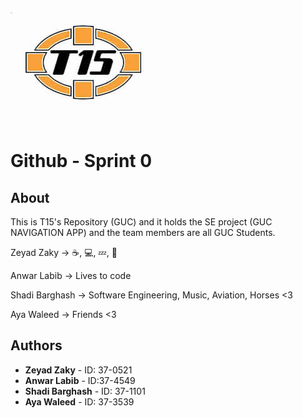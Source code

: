 ﻿![Logo](team15-logo.jpg) 
# Github - Sprint 0 

## About 
This is T15's Repository (GUC) and it holds the SE project (GUC NAVIGATION APP) and the team members are all GUC Students.

Zeyad Zaky -> ☕, 💻, 💤,  🔁

Anwar Labib -> Lives to code

Shadi Barghash -> Software Engineering, Music, Aviation, Horses <3

Aya Waleed -> Friends <3


## Authors

* **Zeyad Zaky** - ID: 37-0521
* **Anwar Labib** - ID:37-4549
* **Shadi Barghash** - ID: 37-1101
* **Aya Waleed** - ID: 37-3539


